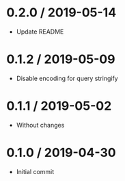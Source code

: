 # 0.2.0 / 2019-05-14

- Update README

# 0.1.2 / 2019-05-09

- Disable encoding for query stringify

# 0.1.1 / 2019-05-02

- Without changes

# 0.1.0 / 2019-04-30

- Initial commit
